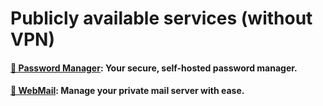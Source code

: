 # Publicly available services (without VPN)

#### **[🔑 Password Manager](https://vault.johnosoft.org)**: Your secure, self-hosted password manager.   

#### **[📧 WebMail](https://mail.johnosoft.org)**: Manage your private mail server with ease.  